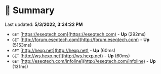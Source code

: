 # 📖 Summary
Last updated: **5/3/2022, 3:34:22 PM**

- `GET` [https://eseqtech.com](https://eseqtech.com) - **Up** (292ms)
- `GET` [http://forum.eseqtech.com](http://forum.eseqtech.com) - **Up** (5153ms)
- `GET` [http://hexp.net](http://hexp.net) - **Up** (60ms)
- `GET` [http://ws.hexp.net](http://ws.hexp.net) - **Up** (60ms)
- `GET` [http://eseqtech.com/infoline](http://eseqtech.com/infoline) - **Up** (131ms)
